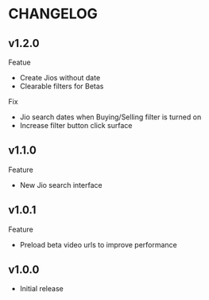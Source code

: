 # CHANGELOG

## v1.2.0

Featue
- Create Jios without date
- Clearable filters for Betas

Fix
- Jio search dates when Buying/Selling filter is turned on
- Increase filter button click surface

## v1.1.0

Feature

- New Jio search interface

## v1.0.1

Feature

- Preload beta video urls to improve performance

## v1.0.0

- Initial release
